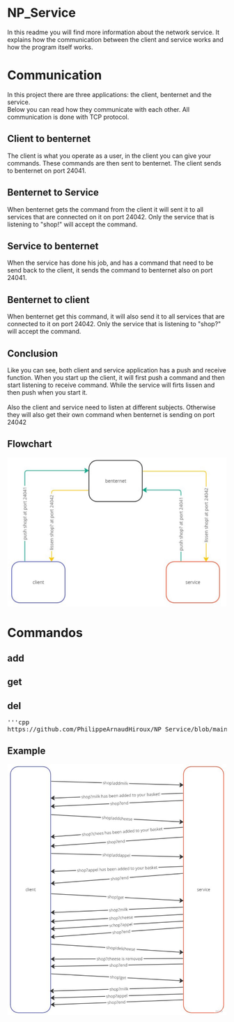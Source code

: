 # NP_Service
<p>In this readme you will find more information about the network service. It explains how the communication between the client and service works and how the program itself works.</p>

# Communication
<p>In this project there are three applications: the client, benternet and the service.<br>
Below you can read how they communicate with each other. All communication is done with TCP protocol.</p>

## Client to benternet
<p>The client is what you operate as a user, in the client you can give your commands. These commands are then sent to benternet. The client sends to benternet on port 24041.</p>

## Benternet to Service
<p>When benternet gets the command from the client it will sent it to all services that are connected on it on port 24042. Only the service that is listening to "shop!" will accept the command.</p>

## Service to benternet
<p>When the service has done his job, and has a command that need to be send back to the client, it sends the command to benternet also on port 24041.</p>

## Benternet to client
<p>When benternet get this command, it will also send it to all services that are connected to it on port 24042. Only the service that is listening to "shop?" will accept the command.</p>

## Conclusion
<p>Like you can see, both client and service application has a push and receive function. When you start up the client, it will first push a command and then start listening to receive command. While the service  will firts lissen and then push when you start it.<br><br>
Also the client and service need to listen at different subjects. Otherwise they will also get their own command when benternet is sending on port 24042</p>

## Flowchart
![Flowchart](image/flowchart.JPG)

# Commandos
## add
## get
## del
<pre>
'''cpp
https://github.com/PhilippeArnaudHiroux/NP_Service/blob/main/Service/main.cpp#:~:text=if(firstThree%20%3D%3D%20%22add,%7D)
</pre>
## Example
![Example](image/example.JPG)